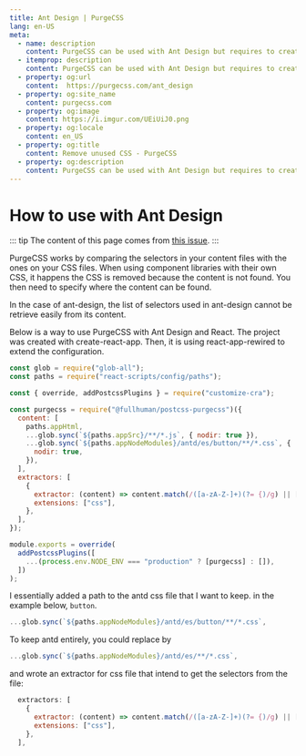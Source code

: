 ```yaml
---
title: Ant Design | PurgeCSS
lang: en-US
meta:
  - name: description
    content: PurgeCSS can be used with Ant Design but requires to create a custom CSS extractor.
  - itemprop: description
    content: PurgeCSS can be used with Ant Design but requires to create a custom CSS extractor.
  - property: og:url
    content:  https://purgecss.com/ant_design
  - property: og:site_name
    content: purgecss.com
  - property: og:image
    content: https://i.imgur.com/UEiUiJ0.png
  - property: og:locale
    content: en_US
  - property: og:title
    content: Remove unused CSS - PurgeCSS
  - property: og:description
    content: PurgeCSS can be used with Ant Design but requires to create a custom CSS extractor.
---
```


# How to use with Ant Design

::: tip
The content of this page comes from [this issue](https://github.com/FullHuman/purgecss/issues/172#issuecomment-637045325).
:::

PurgeCSS works by comparing the selectors in your content files with the ones on your CSS files. When using component libraries with their own CSS, it happens the CSS is removed because the content is not found. You then need to specify where the content can be found.

In the case of ant-design, the list of selectors used in ant-design cannot be retrieve easily from its content.

Below is a way to use PurgeCSS with Ant Design and React.
The project was created with create-react-app. Then, it is using react-app-rewired to extend the configuration.


```js
const glob = require("glob-all");
const paths = require("react-scripts/config/paths");

const { override, addPostcssPlugins } = require("customize-cra");

const purgecss = require("@fullhuman/postcss-purgecss")({
  content: [
    paths.appHtml,
    ...glob.sync(`${paths.appSrc}/**/*.js`, { nodir: true }),
    ...glob.sync(`${paths.appNodeModules}/antd/es/button/**/*.css`, {
      nodir: true,
    }),
  ],
  extractors: [
    {
      extractor: (content) => content.match(/([a-zA-Z-]+)(?= {)/g) || [],
      extensions: ["css"],
    },
  ],
});

module.exports = override(
  addPostcssPlugins([
    ...(process.env.NODE_ENV === "production" ? [purgecss] : []),
  ])
);
```

I essentially added a path to the antd css file that I want to keep. in the example below, `button`.

```js
...glob.sync(`${paths.appNodeModules}/antd/es/button/**/*.css`,
```

To keep antd entirely, you could replace by
```js
...glob.sync(`${paths.appNodeModules}/antd/es/**/*.css`,
```

and wrote an extractor for css file that intend to get the selectors from the file:
```js
  extractors: [
    {
      extractor: (content) => content.match(/([a-zA-Z-]+)(?= {)/g) || [],
      extensions: ["css"],
    },
  ],
```
